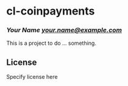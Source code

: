 # cl-coinpayments
### _Your Name <your.name@example.com>_

This is a project to do ... something.

## License

Specify license here

